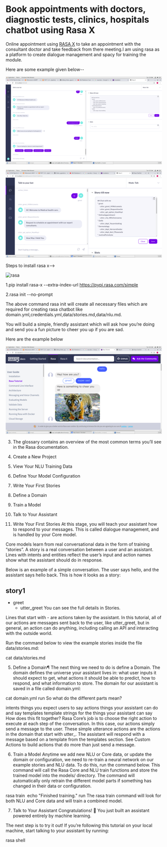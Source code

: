 #  Book appointments with doctors, diagnostic tests, clinics, hospitals chatbot using Rasa X
Online appointment using [RASA X](https://rasa.com/docs/rasa/user-guide/installation/) to take an appointment with the consultant doctor and take feedback from there meeting.I am using  rasa as a platform to create dialogue management and spacy for training the module.

Here are some example given below--

![screenshot](https://github.com/MohammadSarfaraz/Online_appointment/blob/master/Screenshot%20from%202019-11-12%2015-40-52.png)

![Markdown logo](https://github.com/MohammadSarfaraz/Online_appointment/blob/master/Screenshot%20from%202019-11-12%2015-52-32.png)

Steps to install rasa x-->

![rasa](https://d2z6c3c3r6k4bx.cloudfront.net/uploads/event/logo/1077848/2ed953fb073b5e91df6a2e4e10b20578.png)

1.pip install rasa-x --extra-index-url https://pypi.rasa.com/simple


2.rasa init --no-prompt

The above command rasa init will create all necessary files which are required for creating rasa chatbot like domain.yml,credentials.yml,data/stories.md,data/nlu.md.

You will build a simple, friendly assistant which will ask how you’re doing and send you a fun picture to cheer you up if you are sad.

Here are the example below 
     
 ![Markdown logo](https://github.com/MohammadSarfaraz/Online_appointment/blob/master/Screenshot%20from%202019-11-12%2016-11-42.png)

3. The glossary contains an overview of the most common terms you’ll see in the Rasa documentation.

1. Create a New Project
2. View Your NLU Training Data
3. Define Your Model Configuration
4. Write Your First Stories
5. Define a Domain
6. Train a Model
7. Talk to Your Assistant

4. Write Your First Stories
At this stage, you will teach your assistant how to respond to your messages. This is called dialogue management, and is handled by your Core model.

Core models learn from real conversational data in the form of training “stories”. A story is a real conversation between a user and an assistant. Lines with intents and entities reflect the user’s input and action names show what the assistant should do in response.

Below is an example of a simple conversation. The user says hello, and the assistant says hello back. This is how it looks as a story:

## story1
* greet
   - utter_greet
You can see the full details in Stories.

Lines that start with - are actions taken by the assistant. In this tutorial, all of our actions are messages sent back to the user, like utter_greet, but in general, an action can do anything, including calling an API and interacting with the outside world.

Run the command below to view the example stories inside the file data/stories.md:

cat data/stories.md

5. Define a Domain¶
The next thing we need to do is define a Domain. The domain defines the universe your assistant lives in: what user inputs it should expect to get, what actions it should be able to predict, how to respond, and what information to store. The domain for our assistant is saved in a file called domain.yml:

cat domain.yml
run
So what do the different parts mean?

intents	things you expect users to say
actions	things your assistant can do and say
templates	template strings for the things your assistant can say
How does this fit together? Rasa Core’s job is to choose the right action to execute at each step of the conversation. In this case, our actions simply send a message to the user. These simple utterance actions are the actions in the domain that start with utter_. The assistant will respond with a message based on a template from the templates section. See Custom Actions to build actions that do more than just send a message.

6. Train a Model
Anytime we add new NLU or Core data, or update the domain or configuration, we need to re-train a neural network on our example stories and NLU data. To do this, run the command below. This command will call the Rasa Core and NLU train functions and store the trained model into the models/ directory. The command will automatically only retrain the different model parts if something has changed in their data or configuration.

rasa train
​
echo "Finished training."
run
The rasa train command will look for both NLU and Core data and will train a combined model.

7. Talk to Your Assistant
Congratulations! 🚀 You just built an assistant powered entirely by machine learning.

The next step is to try it out! If you’re following this tutorial on your local machine, start talking to your assistant by running:

rasa shell

